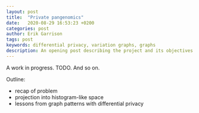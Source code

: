 ```yaml
---
layout: post
title:  "Private pangenomics"
date:   2020-08-29 16:53:23 +0200
categories: post
author: Erik Garrison
tags: post
keywords: differential privacy, variation graphs, graphs
description: An opening post describing the project and its objectives.
---
```


A work in progress. TODO. And so on.

Outline:

- recap of problem
- projection into histogram-like space
- lessons from graph patterns with differential privacy
